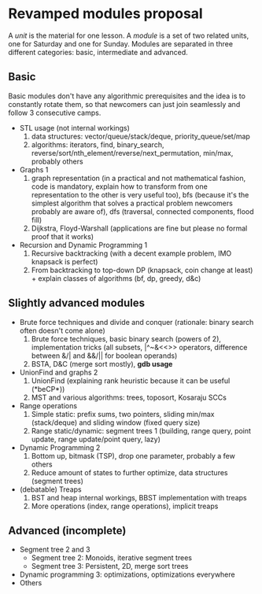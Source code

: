 # Revamped modules proposal
A *unit* is the material for one lesson.
A *module* is a set of two related units, one for Saturday and one for Sunday.
Modules are separated in three different categories\: basic, intermediate and advanced.

## Basic 
Basic modules don't have any algorithmic prerequisites and the idea is to constantly rotate them, so that newcomers can just join seamlessly and follow 3 consecutive camps.

* STL usage (not internal workings)
  1. data structures: vector/queue/stack/deque, priority_queue/set/map
  2. algorithms: iterators, find, binary\_search, reverse/sort/nth\_element/reverse/next_permutation, min/max, probably others
* Graphs 1
  1. graph representation (in a practical and not mathematical fashion, code is mandatory, explain how to transform from one representation to the other is very useful too), bfs (because it's the simplest algorithm that solves a practical problem newcomers probably are aware of), dfs (traversal, connected components, flood fill)
  2. Dijkstra, Floyd-Warshall (applications are fine but please no formal proof that it works)
* Recursion and Dynamic Programming 1
  1. Recursive backtracking (with a decent example problem, IMO knapsack is perfect)
  2. From backtracking to top-down DP (knapsack, coin change at least) + explain classes of algorithms (bf, dp, greedy, d&c)

## Slightly advanced modules

* Brute force techniques and divide and conquer (rationale: binary search often doesn't come alone)
  1. Brute force techniques, basic binary search (powers of 2), implementation tricks (all subsets, |^~&<<>> operators, difference between &/| and &&/|| for boolean operands)
  2. BSTA, D&C (merge sort mostly), **gdb usage**
* UnionFind and graphs 2
  1. UnionFind (explaining rank heuristic because it can be useful (\*beCP\*))
  2. MST and various algorithms: trees, toposort, Kosaraju SCCs
* Range operations
  1. Simple static: prefix sums, two pointers, sliding min/max (stack/deque) and sliding window (fixed query size)
  2. Range static/dynamic: segment trees 1 (building, range query, point update, range update/point query, lazy)
* Dynamic Programming 2
  1. Bottom up, bitmask (TSP), drop one parameter, probably a few others
  2. Reduce amount of states to further optimize, data structures (segment trees)
* (debatable) Treaps
  1. BST and heap internal workings, BBST implementation with treaps
  2. More operations (index, range operations), implicit treaps

## Advanced (incomplete)

* Segment tree 2 and 3
  * Segment tree 2: Monoids, iterative segment trees
  * Segment tree 3: Persistent, 2D, merge sort trees
* Dynamic programming 3: optimizations, optimizations everywhere
* Others
